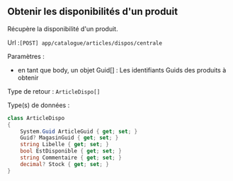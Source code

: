 ## <span id='disponibilites'>Obtenir les disponibilités d'un produit</span>

Récupère la disponibilité d'un produit.

Url :`[POST] app/catalogue/articles/dispos/centrale`

Paramètres : 

- en tant que body, un objet Guid[] : Les identifiants Guids des produits à obtenir

Type de retour : `ArticleDispo[]`

Type(s) de données :

```csharp
class ArticleDispo
{
	System.Guid ArticleGuid { get; set; }
	Guid? MagasinGuid { get; set; }
	string Libelle { get; set; }
	bool EstDisponible { get; set; }
	string Commentaire { get; set; }
	decimal? Stock { get; set; }
}

```


